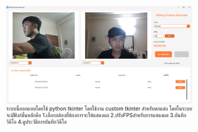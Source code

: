 ![App UI](Preview.png)
ระบบนี้ออกแบบโดยใช้ python tkinter โดยใช้งาน custom tkinter สำหรับตกแต่ง
โดยในระบบจะมัฟังก์ชั่นหลักคือ
1.เลือกกล้องที่ต้องการจะให้แสดงผล
2.ปรับFPSสำหรับการแสดงผล
3.บันทึกวิดีโอ
4.ดูประวัติการบันทึกวิดีโอ
